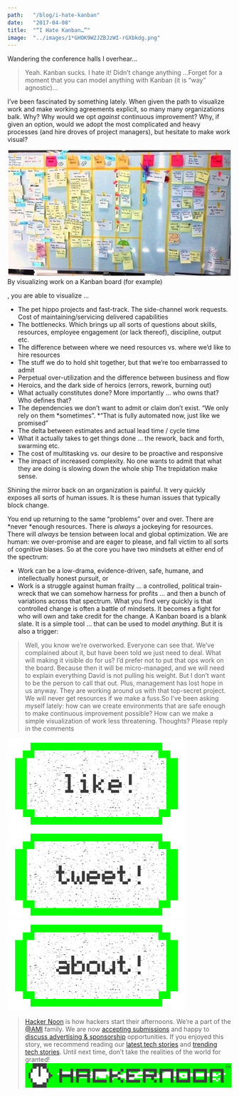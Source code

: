 ```yaml
---
path:	"/blog/i-hate-kanban"
date:	"2017-04-08"
title:	"“I Hate Kanban…”"
image:	"../images/1*GHOK9W2JZBJzWI-rGXbkdg.png"
---
```


Wandering the conference halls I overhear…


> Yeah. Kanban sucks. I hate it! Didn’t change anything …Forget for a moment that you can model anything with Kanban (it is “way” agnostic)…

I’ve been fascinated by something lately. When given the path to visualize work and make working agreements explicit, so many many organizations balk. Why? Why would we opt *against* continuous improvement? Why, if given an option, would we adopt the most complicated and heavy processes (and hire droves of project managers), but hesitate to make work visual?

![](../images/1*GHOK9W2JZBJzWI-rGXbkdg.png)By visualizing work on a Kanban board (for example)

, you are able to visualize …

* The pet hippo projects and fast-track. The side-channel work requests. Cost of maintaining/servicing delivered capabilities
* The bottlenecks. Which brings up all sorts of questions about skills, resources, employee engagement (or lack thereof), discipline, output etc.
* The difference between where we need resources vs. where we’d like to hire resources
* The stuff we do to hold shit together, but that we’re too embarrassed to admit
* Perpetual over-utilization and the difference between business and flow
* Heroics, and the dark side of heroics (errors, rework, burning out)
* What actually constitutes done? More importantly … who owns that? Who defines that?
* The dependencies we don’t want to admit or claim don’t exist. “We only rely on them *sometimes”. *“That is fully automated now, just like we promised”
* The delta between estimates and actual lead time / cycle time
* What it actually takes to get things done … the rework, back and forth, swarming etc.
* The cost of multitasking vs. our desire to be proactive and responsive
* The impact of increased complexity. No one wants to admit that what they are doing is slowing down the whole ship
The trepidation make sense.

Shining the mirror back on an organization is painful. It very quickly exposes all sorts of human issues. It is these human issues that typically block change.

You end up returning to the same “problems” over and over. There are *never *enough resources. There is *always* a jockeying for resources. There will *always* be tension between local and global optimization. We are human: we over-promise and are eager to please, and fall victim to all sorts of cognitive biases. So at the core you have two mindsets at either end of the spectrum:

* Work can be a low-drama, evidence-driven, safe, humane, and intellectually honest pursuit, or
* Work is a struggle against human frailty … a controlled, political train-wreck that we can somehow harness for profits
… and then a bunch of variations across that spectrum. What you find very quickly is that controlled change is often a battle of mindsets. It becomes a fight for who will own and take credit for the change. A Kanban board is a blank slate. It is a simple tool … that can be used to model *anything*. But it is also a trigger:


> Well, you know we’re overworked. Everyone can see that. We’ve complained about it, but have been told we just need to deal. What will making it visible do for us?
> I’d prefer not to put that ops work on the board. Because then it will be micro-managed, and we will need to explain everything
> David is not pulling his weight. But I don’t want to be the person to call that out. Plus, management has lost hope in us anyway. They are working around us with that top-secret project.
> We will never get resources if we make a fuss.So I’ve been asking myself lately: how can we create environments that are safe enough to make continuous improvement possible? How can we make a simple visualization of work less threatening. Thoughts? Please reply in the comments

[![](../images/1*0hqOaABQ7XGPT-OYNgiUBg.png)](http://bit.ly/HackernoonFB)[![](../images/1*Vgw1jkA6hgnvwzTsfMlnpg.png)](https://goo.gl/k7XYbx)[![](../images/1*gKBpq1ruUi0FVK2UM_I4tQ.png)](https://goo.gl/4ofytp)
> [Hacker Noon](http://bit.ly/Hackernoon) is how hackers start their afternoons. We’re a part of the [@AMI](http://bit.ly/atAMIatAMI) family. We are now [accepting submissions](http://bit.ly/hackernoonsubmission) and happy to [discuss advertising & sponsorship](mailto:partners@amipublications.com) opportunities.
> If you enjoyed this story, we recommend reading our [latest tech stories](http://bit.ly/hackernoonlatestt) and [trending tech stories](https://hackernoon.com/trending). Until next time, don’t take the realities of the world for granted!![](../images/1*35tCjoPcvq6LbB3I6Wegqw.jpeg)